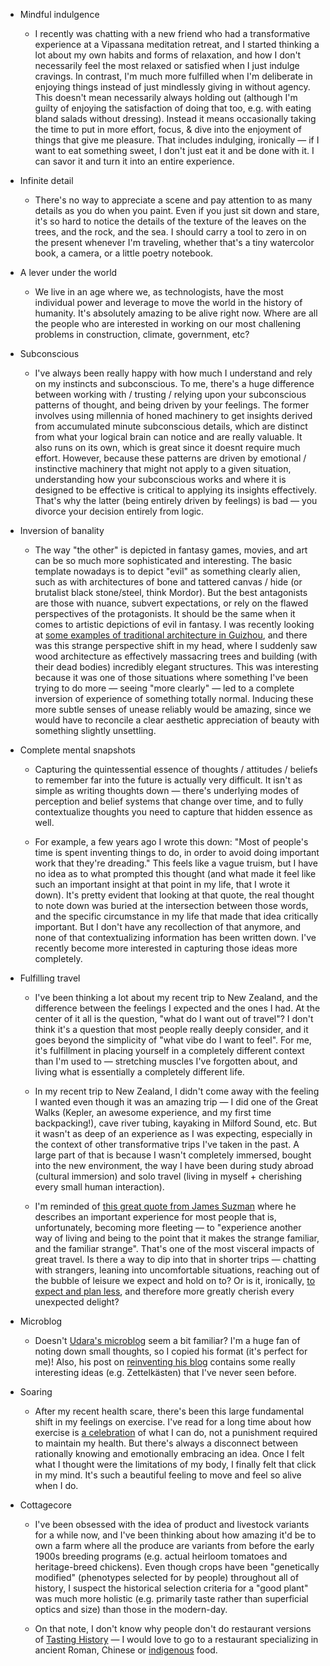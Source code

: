 - Mindful indulgence

  - I recently was chatting with a new friend who had a transformative experience at a Vipassana meditation retreat, and I started thinking a lot about my own habits and forms of relaxation, and how I don't necessarily feel the most relaxed or satisfied when I just indulge cravings. In contrast, I'm much more fulfilled when I'm deliberate in enjoying things instead of just mindlessly giving in without agency. This doesn't mean necessarily always holding out (although I'm guilty of enjoying the satisfaction of doing that too, e.g. with eating bland salads without dressing). Instead it means occasionally taking the time to put in more effort, focus, & dive into the enjoyment of things that give me pleasure. That includes indulging, ironically — if I want to eat something sweet, I don't just eat it and be done with it. I can savor it and turn it into an entire experience.

- Infinite detail

  - There's no way to appreciate a scene and pay attention to as many details as you do when you paint. Even if you just sit down and stare, it's so hard to notice the details of the texture of the leaves on the trees, and the rock, and the sea. I should carry a tool to zero in on the present whenever I'm traveling, whether that's a tiny watercolor book, a camera, or a little poetry notebook.

- A lever under the world

  - We live in an age where we, as technologists, have the most individual power and leverage to move the world in the history of humanity. It's absolutely amazing to be alive right now. Where are all the people who are interested in working on our most challening problems in construction, climate, government, etc?

- Subconscious

  - I've always been really happy with how much I understand and rely on my instincts and subconscious. To me, there's a huge difference between working with / trusting / relying upon your subconscious patterns of thought, and being driven by your feelings. The former involves using millennia of honed machinery to get insights derived from accumulated minute subconscious details, which are distinct from what your logical brain can notice and are really valuable. It also runs on its own, which is great since it doesnt require much effort. However, because these patterns are driven by emotional / instinctive machinery that might not apply to a given situation, understanding how your subconscious works and where it is designed to be effective is critical to applying its insights effectively. That's why the latter (being entirely driven by feelings) is bad — you divorce your decision entirely from logic.

- Inversion of banality

  - The way "the other" is depicted in fantasy games, movies, and art can be so much more sophisticated and interesting. The basic template nowadays is to depict "evil" as something clearly alien, such as with architectures of bone and tattered canvas / hide (or brutalist black stone/steel, think Mordor). But the best antagonists are those with nuance, subvert expectations, or rely on the flawed perspectives of the protagonists. It should be the same when it comes to artistic depictions of evil in fantasy. I was recently looking at [some examples of traditional architecture in Guizhou](https://www.instagram.com/p/Cjz71ckKgQO/?igshid=YmMyMTA2M2Y=), and there was this strange perspective shift in my head, where I suddenly saw wood architecture as effectively massacring trees and building (with their dead bodies) incredibly elegant structures. This was interesting because it was one of those situations where something I've been trying to do more — seeing "more clearly" — led to a complete inversion of experience of something totally normal. Inducing these more subtle senses of unease reliably would be amazing, since we would have to reconcile a clear aesthetic appreciation of beauty with something slightly unsettling.

- Complete mental snapshots

  - Capturing the quintessential essence of thoughts / attitudes / beliefs to remember far into the future is actually very difficult. It isn't as simple as writing thoughts down — there's underlying modes of perception and belief systems that change over time, and to fully contextualize thoughts you need to capture that hidden essence as well.

  - For example, a few years ago I wrote this down: "Most of people's time is spent inventing things to do, in order to avoid doing important work that they're dreading." This feels like a vague truism, but I have no idea as to what prompted this thought (and what made it feel like such an important insight at that point in my life, that I wrote it down). It's pretty evident that looking at that quote, the real thought to note down was buried at the intersection between those words, and the specific circumstance in my life that made that idea critically important. But I don't have any recollection of that anymore, and none of that contextualizing information has been written down. I've recently become more interested in capturing those ideas more completely.

- Fulfilling travel

  - I've been thinking a lot about my recent trip to New Zealand, and the difference between the feelings I expected and the ones I had. At the center of it all is the question, "what do I want out of travel"? I don't think it's a question that most people really deeply consider, and it goes beyond the simplicity of "what vibe do I want to feel". For me, it's fulfillment in placing yourself in a completely different context than I'm used to — stretching muscles I've forgotten about, and living what is essentially a completely different life.

  - In my recent trip to New Zealand, I didn't come away with the feeling I wanted even though it was an amazing trip — I did one of the Great Walks (Kepler, an awesome experience, and my first time backpacking!), cave river tubing, kayaking in Milford Sound, etc. But it wasn't as deep of an experience as I was expecting, especially in the context of other transformative trips I've taken in the past. A large part of that is because I wasn't completely immersed, bought into the new environment, the way I have been during study abroad (cultural immersion) and solo travel (living in myself + cherishing every small human interaction).

  - I'm reminded of [this great quote from James Suzman](https://www.youtube.com/watch?v=P4SDBVaUboc) where he describes an important experience for most people that is, unfortunately, becoming more fleeting — to "experience another way of living and being to the point that it makes the strange familiar, and the familiar strange". That's one of the most visceral impacts of great travel. Is there a way to dip into that in shorter trips — chatting with strangers, leaning into uncomfortable situations, reaching out of the bubble of leisure we expect and hold on to? Or is it, ironically, [to expect and plan less](https://qz.com/quartzy/1633181/the-key-to-a-perfect-summer-is-making-absolutely-zero-plans), and therefore more greatly cherish every unexpected delight?

- Microblog

  - Doesn't [Udara's microblog](https://udara.io/microblog/) seem a bit familiar? I'm a huge fan of noting down small thoughts, so I copied his format (it's perfect for me)! Also, his post on [reinventing his blog](https://udara.io/reinventing-this-blog) contains some really interesting ideas (e.g. Zettelkästen) that I've never seen before.

- Soaring

  - After my recent health scare, there's been this large fundamental shift in my feelings on exercise. I've read for a long time about how exercise is [a celebration](https://external-preview.redd.it/VDPvosbeTFKlG1CXSzynW6L-ifguJBMw8TFBeshnX68.jpg?auto=webp&s=88c3da021cc0f3003992ddc6e5904221ceb0c119) of what I can do, not a punishment required to maintain my health. But there's always a disconnect between rationally knowing and emotionally embracing an idea. Once I felt what I thought were the limitations of my body, I finally felt that click in my mind. It's such a beautiful feeling to move and feel so alive when I do.

- Cottagecore

  - I've been obsessed with the idea of product and livestock variants for a while now, and I've been thinking about how amazing it'd be to own a farm where all the produce are variants from before the early 1900s breeding programs (e.g. actual heirloom tomatoes and heritage-breed chickens). Even though crops have been "genetically modified" (phenotypes selected for by people) throughout all of history, I suspect the historical selection criteria for a "good plant" was much more holistic (e.g. primarily taste rather than superficial optics and size) than those in the modern-day.

  - On that note, I don't know why people don't do restaurant versions of [Tasting History](https://www.youtube.com/@TastingHistory) — I would love to go to a restaurant specializing in ancient Roman, Chinese or [indigenous](https://www.youtube.com/watch?v=ocm6DRIF9oU&t=1s) food.

